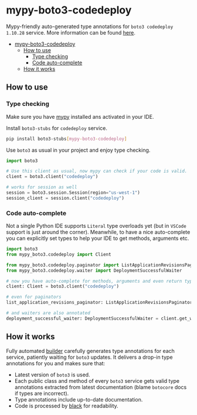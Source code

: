 # mypy-boto3-codedeploy

Mypy-friendly auto-generated type annotations for `boto3 codedeploy 1.10.28` service.
More information can be found [here](https://github.com/vemel/mypy_boto3).

- [mypy-boto3-codedeploy](#mypy-boto3-codedeploy)
  - [How to use](#how-to-use)
    - [Type checking](#type-checking)
    - [Code auto-complete](#code-auto-complete)
  - [How it works](#how-it-works)

## How to use

### Type checking

Make sure you have [mypy](https://github.com/python/mypy) installed ans activated in your IDE.

Install `boto3-stubs` for `codedeploy` service.

```bash
pip install boto3-stubs[mypy-boto3-codedeploy]
```

Use `boto3` as usual in your project and enjoy type checking.

```python
import boto3

# Use this client as usual, now mypy can check if your code is valid.
client = boto3.client("codedeploy")

# works for session as well
session = boto3.session.Session(region="us-west-1")
session_client = session.client("codedeploy")

```

### Code auto-complete

Not a single Python IDE supports `Literal` type overloads yet (but in `VSCode` support is just around the corner).
Meanwhile, to have a nice auto-complete you can explicitly set types to help your IDE to get methods, arguments etc.

```python
import boto3
from mypy_boto3.codedeploy import Client

from mypy_boto3.codedeploy.paginator import ListApplicationRevisionsPaginator
from mypy_boto3.codedeploy.waiter import DeploymentSuccessfulWaiter

# now you have auto-complete for methods, arguments and even return types
client: Client = boto3.client("codedeploy")

# even for paginators
list_application_revisions_paginator: ListApplicationRevisionsPaginator = client.get_paginator("list_application_revisions")

# and waiters are also annotated
deployment_successful_waiter: DeploymentSuccessfulWaiter = client.get_waiter("deployment_successful")
```

## How it works

Fully automated [builder](https://github.com/vemel/mypy_boto3) carefully generates
type annotations for each service, patiently waiting for `boto3` updates. It delivers
a drop-in type annotations for you and makes sure that:

- Latest version of `boto3` is used.
- Each public class and method of every `boto3` service gets valid type annotations
  extracted from latest documentation (blame `botocore` docs if types are incorrect).
- Type annotations include up-to-date documentation.
- Code is processed by [black](https://github.com/psf/black) for readability.